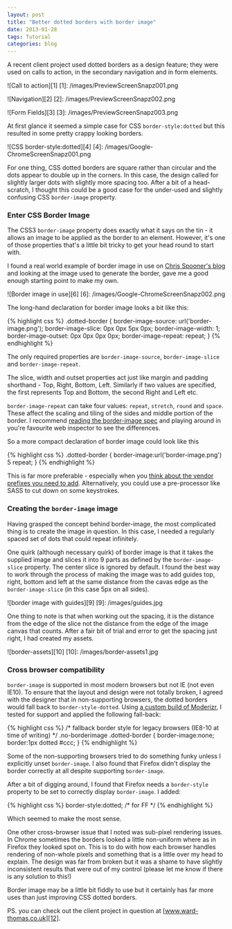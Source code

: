 ```yaml
---
layout: post
title: "Better dotted borders with border image"
date: 2013-01-28
tags: Tutorial
categories: blog
---
```

A recent client project used dotted borders as a design feature; they were used on calls to action, in the secondary navigation and in form elements.

![Call to action][1]
[1]: /images/PreviewScreenSnapz001.png

![Navigation][2]
[2]: /images/PreviewScreenSnapz002.png

![Form Fields][3]
[3]: /images/PreviewScreenSnapz003.png

At first glance it seemed a simple case for CSS `border-style:dotted` but this resulted in some pretty crappy looking borders.

![CSS border-style:dotted][4]
[4]: /images/Google-ChromeScreenSnapz001.png

For one thing, CSS dotted borders are square rather than circular and the dots appear to double up in the corners. In this case, the design called for slightly larger dots with slightly more spacing too. After a bit of a head-scratch, I thought this could be a good case for the under-used and slightly confusing CSS `border-image` property.

### Enter CSS Border Image

The CSS3 `border-image` property does exactly what it says on the tin - it allows an image to be applied as the border to an element. However, it's one of those properties that's a little bit tricky to get your head round to start with.

I found a real world example of border image in use on [Chris Spooner's blog][5] and looking at the image used to generate the border, gave me a good enough starting point to make my own.

[5]: http:/.spoongraphics.co.uk/

![Border image in use][6]
[6]: /images/Google-ChromeScreenSnapz002.png

The long-hand declaration for border image looks a bit like this:

{% highlight css %}
.dotted-border {
    border-image-source: url('border-image.png');
    border-image-slice: 0px 0px 5px 0px;
    border-image-width: 1;
    border-image-outset: 0px 0px 0px 0px;
    border-image-repeat: repeat;
}
{% endhighlight %}

The only required properties are `border-image-source`, `border-image-slice` and `border-image-repeat`.

The slice, width and outset properties act just like margin and padding shorthand - Top, Right, Bottom, Left. Similarly if two values are specified, the first represents Top and Bottom, the second Right and Left etc.

`border-image-repeat` can take four values: `repeat`, `stretch`, `round` and `space`. These affect the scaling and tiling of the sides and middle portion of the border. I recommend [reading the border-image spec][7] and playing around in you're favourite web inspector to see the differences.

[7]: http://www.w3.org/TR/css3-background/#border-images

So a more compact declaration of border image could look like this

{% highlight css %}
.dotted-border {
    border-image:url('border-image.png') 5 repeat;
}
{% endhighlight %}

This is far more preferable - especially when you [think about the vendor prefixes you need to add][8]. Alternatively, you could use a pre-processor like SASS to cut down on some keystrokes.

[8]: http://caniuse.com/#search=border-image

### Creating the `border-image` image

Having grasped the concept behind border-image, the most complicated thing is to create the image in question. In this case, I needed a regularly spaced set of dots that could repeat infinitely.

One quirk (although necessary quirk) of border image is that it takes the supplied image and slices it into 9 parts as defined by the `border-image-slice` property. The center slice is ignored by default. I found the best way to work through the process of making the image was to add guides top, right, bottom and left at the same distance from the cavas edge as the `border-image-slice` (in this case 5px on all sides).

![border image with guides][9]
[9]: /images/guides.jpg

One thing to note is that when working out the spacing, it is the distance from the edge of the slice not the distance from the edge of the image canvas that counts. After a fair bit of trial and error to get the spacing just right, I had created my assets.

![border-assets][10]
[10]: /images/border-assets1.jpg

### Cross browser compatibility

`border-image` is supported in most modern browsers but not IE (not even IE10). To ensure that the layout and design were not totally broken, I agreed with the designer that in non-supporting browsers, the dotted borders would fall back to `border-style-dotted`. Using [a custom build of Moderizr][11], I tested for support and applied the following fall-back:

[11]: http://modernizr.com/download/#-borderimage

{% highlight css %}
/* fallback border style for legacy browsers (IE8-10 at time of writing) */
.no-borderimage .dotted-border {
    border-image:none;
    border:1px dotted #ccc;
}
{% endhighlight %}

Some of the non-supporting browsers tried to do something funky unless I explicitly unset `border-image`. I also found that Firefox didn't display the border correctly at all despite supporting `border-image`. 

After a bit of digging around, I found that Firefox needs a `border-style` property to be set to correctly display `border-image`. I added:

{% highlight css %}
border-style:dotted; /* for FF */
{% endhighlight %}

Which seemed to make the most sense.

One other cross-browser issue that I noted was sub-pixel rendering issues. In Chrome sometimes the borders looked a little non-uniform where as in Firefox they looked spot on. This is to do with how each browser handles rendering of non-whole pixels and something that is a little over my head to explain. The design was far from broken but it was a shame to have slightly inconsistent results that were out of my control (please let me know if there is any solution to this!)

Border image may be a little bit fiddly to use but it certainly has far more uses than just improving CSS dotted borders.

PS. you can check out the client project in question at [www.ward-thomas.co.uk][12].

[12]: http://www.ward-thomas.co.uk
